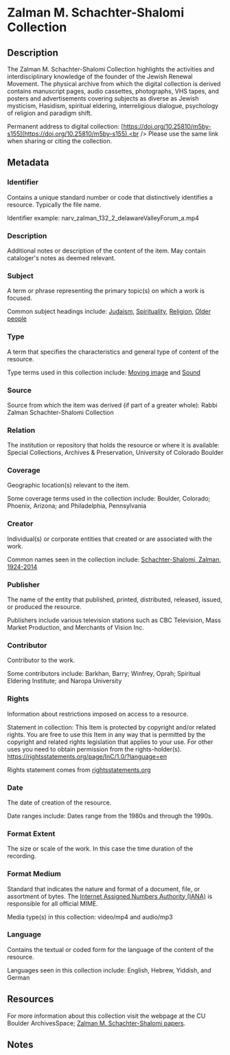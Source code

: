 # Zalman M. Schachter-Shalomi Collection
## Description
The Zalman M. Schachter-Shalomi Collection highlights the activities and interdisciplinary knowledge of the founder of the Jewish Renewal Movement. The physical archive from which the digital collection is derived contains manuscript pages, audio cassettes, photographs, VHS tapes, and posters and advertisements covering subjects as diverse as Jewish mysticism, Hasidism, spiritual eldering, interreligious dialogue, psychology of religion and paradigm shift.

Permanent address to digital collection: [https://doi.org/10.25810/m5by-s155](https://doi.org/10.25810/m5by-s155).<br /> 
Please use the same link when sharing or citing the collection.

## Metadata
### Identifier
Contains a unique standard number or code that distinctively identifies a resource. Typically the file name.

Identifier example: narv_zalman_132_2_delawareValleyForum_a.mp4
### Description
Additional notes or description of the content of the item. May contain cataloger's notes as deemed relevant.
### Subject
A term or phrase representing the primary topic(s) on which a work is focused.

Common subject headings include: [Judaism](http://id.worldcat.org/fast/984280), [Spirituality](http://id.worldcat.org/fast/1130186), [Religion](http://id.worldcat.org/fast/1093763), [Older people]( http://id.worldcat.org/fast/1199093)
### Type
A term that specifies the characteristics and general type of content of the resource. 

Type terms used in this collection include: [Moving image](https://id.loc.gov/vocabulary/resourceTypes/mov.html) and [Sound](https://id.loc.gov/vocabulary/resourceTypes/aud.html)
### Source
Source from which the item was derived (if part of a greater whole): Rabbi Zalman Schachter-Shalomi Collection
### Relation
The institution or repository that holds the resource or where it is available: Special Collections, Archives & Preservation, University of Colorado Boulder
### Coverage
Geographic location(s) relevant to the item. 

Some coverage terms used in the collection include: Boulder, Colorado; Phoenix, Arizona; and Philadelphia, Pennsylvania
### Creator
Individual(s) or corporate entities that created or are associated with the work. 

Common names seen in the collection include: [Schachter-Shalomi, Zalman, 1924-2014](http://id.worldcat.org/fast/102574) 
### Publisher
The name of the entity that published, printed, distributed, released, issued, or produced the resource.

Publishers include various television stations such as CBC Television, Mass Market Production, and Merchants of Vision Inc.
### Contributor
Contributor to the work. 

Some contributors include: Barkhan, Barry; Winfrey, Oprah; Spiritual Eldering Institute; and Naropa University
### Rights
Information about restrictions imposed on access to a resource.

Statement in collection: This Item is protected by copyright and/or related rights. You are free to use this Item in any way that is permitted by the copyright and related rights legislation that applies to your use. For other uses you need to obtain permission from the rights-holder(s). https://rightsstatements.org/page/InC/1.0/?language=en

Rights statement comes from [rightsstatements.org](https://rightsstatements.org/page/1.0/?language=en)
### Date
The date of creation of the resource. 

Date ranges include: Dates range from the 1980s and through the 1990s.
### Format Extent
The size or scale of the work. In this case the time duration of the recording.
### Format Medium
Standard that indicates the nature and format of a document, file, or assortment of bytes. The [Internet Assigned Numbers Authority (IANA)](https://www.iana.org/assignments/media-types/media-types.xhtml) is responsible for all official MIME. 

Media type(s) in this collection: video/mp4 and audio/mp3
### Language
Contains the textual or coded form for the language of the content of the resource. 

Languages seen in this collection include: English, Hebrew, Yiddish, and German
## Resources
For more information about this collection visit the webpage at the CU Boulder ArchivesSpace; [Zalman M. Schachter-Shalomi papers](https://archives.colorado.edu/repositories/2/resources/1661).

## Notes
